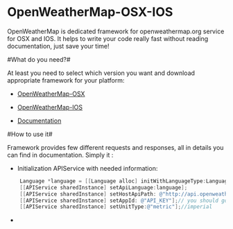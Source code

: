 OpenWeatherMap-OSX-IOS
======================

OpenWeatherMap is dedicated framework for openweathermap.org service for OSX and IOS. 
It helps to write your code really fast without reading documentation, just save your time!


#What do you need?#

At least you need to select which version you want and download appropriate framework for your platform:


* [OpenWeatherMap-OSX](https://github.com/jacekgrygiel/OpenWeatherMap-OSX-IOS/tree/master/OpenWeatherFramework/IOS)
* [OpenWeatherMap-IOS](https://github.com/jacekgrygiel/OpenWeatherMap-OSX-IOS/tree/master/OpenWeatherFramework/OSX)

* [Documentation](https://github.com/jacekgrygiel/OpenWeatherMap-OSX-IOS/tree/master/OpenWeatherFramework/Documentation)

#How to use it#

Framework provides few different requests and responses, all in details you can find in documentation. Simply it :

* Initialization APIService with needed information:

```objective-c
    Language *language = [[Language alloc] initWithLanguageType:LanguagePolish];
    [[APIService sharedInstance] setApiLanguage:language];
    [[APIService sharedInstance] setHostApiPath: @"http://api.openweathermap.org/data/2.5"];
    [[APIService sharedInstance] setAppId: @"API_KEY"];// you should go to openweathermap.org page and create account with plan 
    [[APIService sharedInstance] setUnitType:@"metric"];//imperial
```

*
